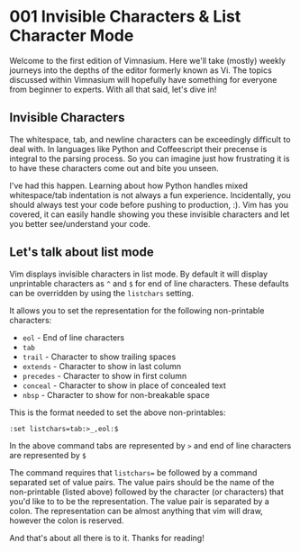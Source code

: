 # 001 Invisible Characters & List Character Mode

Welcome to the first edition of Vimnasium.  Here we'll take (mostly) weekly
journeys into the depths of the editor formerly known as Vi.  The topics
discussed within Vimnasium will hopefully have something for everyone from
beginner to experts.  With all that said, let's dive in!

## Invisible Characters

The whitespace, tab, and newline characters can be exceedingly difficult to deal
with.  In languages like Python and Coffeescript their precense is integral to
the parsing process.  So you can imagine just how frustrating it is to have
these characters come out and bite you unseen.

I've had this happen.  Learning about how Python handles mixed whitespace/tab
indentation is not always a fun experience.  Incidentally, you should always
test your code before pushing to production, :).  Vim has you covered, it can
easily handle showing you these invisible characters and let you better
see/understand your code.

## Let's talk about list mode

Vim displays invisible characters in list mode.  By default it will display
unprintable characters as `^` and `$` for end of line characters.  These
defaults can be overridden by using the `listchars` setting.

It allows you to set the representation for the following non-printable
characters:

- `eol` - End of line characters
- `tab`
- `trail` - Character to show trailing spaces
- `extends` - Character to show in last column
- `precedes` - Character to show in first column
- `conceal` - Character to show in place of concealed text
- `nbsp` - Character to show for non-breakable space

This is the format needed to set the above non-printables:

```
:set listchars=tab:>_,eol:$
```

In the above command tabs are represented by `>` and end of line characters are
represented by `$`

The command requires that `listchars=` be followed by a command separated set of
value pairs.  The value pairs should be the name of the non-printable (listed
above) followed by the character (or characters) that you'd like to to be the
representation.  The value pair is separated by a colon.  The representation can
be almost anything that vim will draw, however the colon is reserved.

And that's about all there is to it. Thanks for reading!
